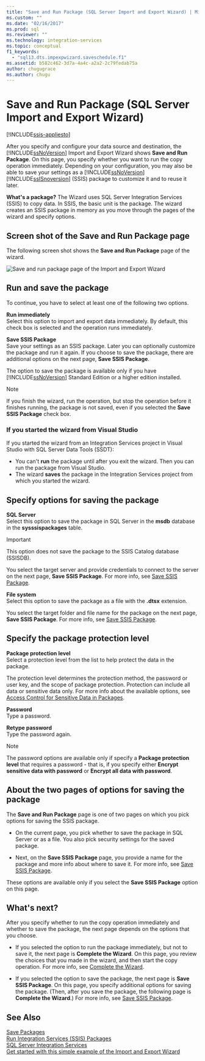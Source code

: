 ```yaml
---
title: "Save and Run Package (SQL Server Import and Export Wizard) | Microsoft Docs"
ms.custom: ""
ms.date: "02/16/2017"
ms.prod: sql
ms.reviewer: ""
ms.technology: integration-services
ms.topic: conceptual
f1_keywords: 
  - "sql13.dts.impexpwizard.saveschedule.f1"
ms.assetid: b582c462-3d7a-4a4c-a2a2-2c79fedab75a
author: chugugrace
ms.author: chugu
---
```

# Save and Run Package (SQL Server Import and Export Wizard)

[!INCLUDE[ssis-appliesto](../../includes/ssis-appliesto-ssvrpluslinux-asdb-asdw-xxx.md)]


  After you specify and configure your data source and destination, the [!INCLUDE[ssNoVersion](../../includes/ssnoversion-md.md)] Import and Export Wizard shows **Save and Run Package**. On this page, you specify whether you want to run the copy operation immediately. Depending on your configuration, you may also be able to save your settings as a [!INCLUDE[ssNoVersion](../../includes/ssnoversion-md.md)] [!INCLUDE[ssISnoversion](../../includes/ssisnoversion-md.md)] (SSIS) package to customize it and to reuse it later.
  
**What's a package?** The Wizard uses SQL Server Integration Services (SSIS) to copy data. In SSIS, the basic unit is the package. The wizard creates an SSIS package in memory as you move through the pages of the wizard and specify options.
  
## Screen shot of the Save and Run Package page  
The following screen shot shows the **Save and Run Package** page of the wizard. 
   
![Save and run package page of the Import and Export Wizard](../../integration-services/import-export-data/media/save-and-run.png "Save and run package page of the Import and Export Wizard") 
  
## Run and save the package 
 To continue, you have to select at least one of the following two options.  
  
 **Run immediately**  
 Select this option to import and export data immediately. By default, this check box is selected and the operation runs immediately.
  
 **Save SSIS Package**  
 Save your settings as an SSIS package. Later you can optionally customize the package and run it again. If you choose to save the package, there are additional options on the next page, **Save SSIS Package**.
 
The option to save the package is available only if you have [!INCLUDE[ssNoVersion](../../includes/ssnoversion-md.md)] Standard Edition or a higher edition installed.   
  
> [!NOTE]
> If you finish the wizard, run the operation, but stop the operation before it finishes running, the package is not saved, even if you selected the **Save SSIS Package** check box.  

### If you started the wizard from Visual Studio
If you started the wizard from an Integration Services project in Visual Studio with SQL Server Data Tools (SSDT):
-   You can't **run** the package until after you exit the wizard. Then you can run the package from Visual Studio.
-   The wizard **saves** the package in the Integration Services project from which you started the wizard.

## Specify options for saving the package
**SQL Server**  
 Select this option to save the package in SQL Server in the **msdb** database in the **sysssispackages** table.
 
> [!IMPORTANT]
> This option does not save the package to the SSIS Catalog database (SSISDB).  

 You select the target server and provide credentials to connect to the server on the next page, **Save SSIS Package**. For more info, see [Save SSIS Package](../../integration-services/import-export-data/save-ssis-package-sql-server-import-and-export-wizard.md).  
  
 **File system**  
 Select this option to save the package as a file with the **.dtsx** extension.  
  
 You select the target folder and file name for the package on the next page, **Save SSIS Package**. For more info, see [Save SSIS Package](../../integration-services/import-export-data/save-ssis-package-sql-server-import-and-export-wizard.md).  
 
 ## Specify the package protection level
 **Package protection level**  
 Select a protection level from the list to help protect the data in the package.  
  
 The protection level determines the protection method, the password or user key, and the scope of package protection. Protection can include all data or sensitive data only. For more info about the available options, see [Access Control for Sensitive Data in Packages](../../integration-services/security/access-control-for-sensitive-data-in-packages.md).  
  
 **Password**  
 Type a password.  
  
 **Retype password**  
 Type the password again.  
  
> [!NOTE]
> The password options are available only if specify a **Package protection level** that requires a password - that is, if you specify either **Encrypt sensitive data with password** or **Encrypt all data with password**.  

## About the two pages of options for saving the package  
 The **Save and Run Package** page is one of two pages on which you pick options for saving the SSIS package.  
  
-   On the current page, you pick whether to save the package in SQL Server or as a file. You also pick security settings for the saved package.  
  
-   Next, on the **Save SSIS Package** page, you provide a name for the package and more info about where to save it. For more info, see [Save SSIS Package](../../integration-services/import-export-data/save-ssis-package-sql-server-import-and-export-wizard.md).  
  
 These options are available only if you select the **Save SSIS Package** option on this page.  
  
## What's next?  
 After you specify whether to run the copy operation immediately and whether to save the package, the next page depends on the options that you choose.  
  
-   If you selected the option to run the package immediately, but not to save it, the next page is **Complete the Wizard**. On this page, you review the choices that you made in the wizard, and then start the copy operation. For more info, see [Complete the Wizard](../../integration-services/import-export-data/complete-the-wizard-sql-server-import-and-export-wizard.md).  
  
-   If you selected the option to save the package, the next page is **Save SSIS Package**. On this page, you specify additional options for saving the package. (Then, after you save the package, the following page is **Complete the Wizard**.) For more info, see [Save SSIS Package](../../integration-services/import-export-data/save-ssis-package-sql-server-import-and-export-wizard.md).  
  
## See Also  
[Save Packages](../../integration-services/save-packages.md)  
[Run Integration Services (SSIS) Packages](../../integration-services/packages/run-integration-services-ssis-packages.md)  
[SQL Server Integration Services](../../integration-services/sql-server-integration-services.md)  
[Get started with this simple example of the Import and Export Wizard](../../integration-services/import-export-data/get-started-with-this-simple-example-of-the-import-and-export-wizard.md)

  

